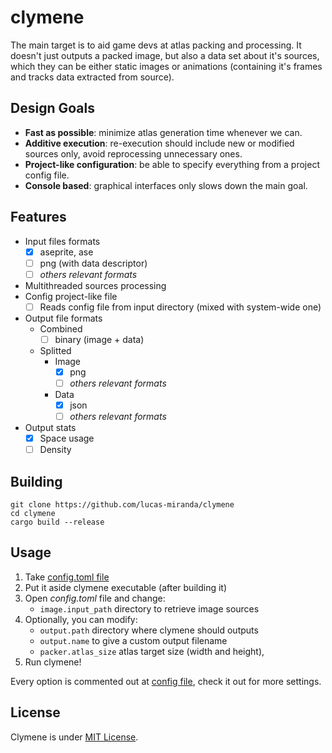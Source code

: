 # clymene

The main target is to aid game devs at atlas packing and processing. It doesn't just outputs a packed image, but also a data set about it's sources, which they can be either static images or animations (containing it's frames and tracks data extracted from source).

## Design Goals

* **Fast as possible**: minimize atlas generation time whenever we can.
* **Additive execution**: re-execution should include new or modified sources only, avoid reprocessing unnecessary ones.
* **Project-like configuration**: be able to specify everything from a project config file.
* **Console based**: graphical interfaces only slows down the main goal.

## Features

* Input files formats
    * [X] aseprite, ase
    * [ ] png (with data descriptor)
    * [ ] *others relevant formats*
* Multithreaded sources processing
* Config project-like file
    * [ ] Reads config file from input directory (mixed with system-wide one)
* Output file formats
    * Combined
        * [ ] binary (image + data)
    * Splitted
        * Image
            * [X] png
            * [ ] *others relevant formats*
        * Data 
            * [X] json
            * [ ] *others relevant formats*
* Output stats
    * [X] Space usage
    * [ ] Density

## Building

    git clone https://github.com/lucas-miranda/clymene
    cd clymene
    cargo build --release

## Usage

1. Take [config.toml file](/config.toml)
2. Put it aside clymene executable (after building it)
3. Open *config.toml* file and change:
    - `image.input_path` directory to retrieve image sources
4. Optionally, you can modify:
    - `output.path` directory where clymene should outputs
    - `output.name` to give a custom output filename
    - `packer.atlas_size` atlas target size (width and height),
5. Run clymene!

Every option is commented out at [config file](/config.toml), check it out for more settings.

## License

Clymene is under [MIT License](/LICENSE).
